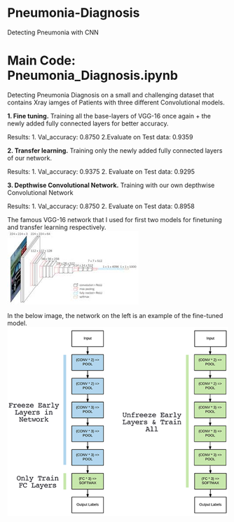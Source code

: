 # Pneumonia-Diagnosis
Detecting Pneumonia with CNN

# Main Code: Pneumonia_Diagnosis.ipynb

Detecting Pneumonia Diagnosis on a small and challenging dataset that contains Xray iamges of Patients with three different Convolutional models.

**1. Fine tuning.**
Training all the base-layers of VGG-16 once again + the newly added fully connected layers for better accuracy.

Results: 1. Val_accuracy: 0.8750  2.Evaluate  on Test data: 0.9359


**2. Transfer learning.**
Training only the newly added fully connected layers of our network.

Results: 1. Val_accuracy: 0.9375  2. Evaluate on Test data: 0.9295

**3. Depthwise Convolutional Network.**
Training with our own depthwise Convolutional Network

Results: 1. Val_accuracy: 0.8750  2. Evaluate  on Test data: 0.8958


The famous VGG-16 network that I used for first two models for finetuning and transfer learning respectively.
![VGG-16 ](https://github.com/Kaif10/Pneumonia-Diagnosis/blob/master/vgg16.jpg)


In the below image, the network on the left is an example of the fine-tuned model.
![VGG-16 ](https://github.com/Kaif10/Pneumonia-Diagnosis/blob/master/img.png)


